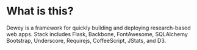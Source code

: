 What is this?
============

Dewey is a framework for quickly building and deploying research-based web apps.
Stack includes Flask, Backbone, FontAwesome, SQLAlchemy Bootstrap, Underscore, Requirejs, CoffeeScript, JStats, and D3.
